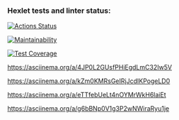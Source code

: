 ### Hexlet tests and linter status:
[![Actions Status](https://github.com/Jekaterina111/frontend-project-44/workflows/hexlet-check/badge.svg)](https://github.com/Jekaterina111/frontend-project-44/actions)

[![Maintainability](https://api.codeclimate.com/v1/badges/dfc50c2d88cd46d069c1/maintainability)](https://codeclimate.com/github/Jekaterina111/frontend-project-44/maintainability)

[![Test Coverage](https://api.codeclimate.com/v1/badges/dfc50c2d88cd46d069c1/test_coverage)](https://codeclimate.com/github/Jekaterina111/frontend-project-44/test_coverage)

https://asciinema.org/a/4JP0L2GUsfPHiEgdLmC32Iw5V

https://asciinema.org/a/kZm0KMRsGeIRjJcdIKPogeLD0

https://asciinema.org/a/eTTfebUeLt4nOYMrWkH6laiEt

https://asciinema.org/a/g6bBNp0V1g3P2wNWiraRyu1je